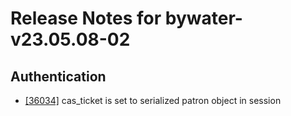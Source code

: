 
# Release Notes for bywater-v23.05.08-02

## Authentication

- [[36034]](http://bugs.koha-community.org/bugzilla3/show_bug.cgi?id=36034) cas_ticket is set to serialized patron object in session


